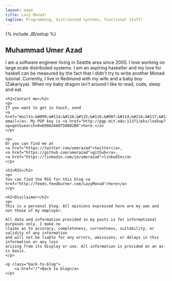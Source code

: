 ```yaml
---
layout: page
title: Lazy Monad!
tagline: Programming, distributed systems, functional stuff!
---
```

{% include JB/setup %}

<div class="container">
    <h2>Muhammad Umer Azad</h2>
    <p>
    I am a software engineer living in Seattle area since 2005. I love working on large scale distributed systems. I am an aspiring haskeller and my love for haskell can be measured by the fact that I didn't try to write another Monad tutorial. Currently, I live in Redmond with my wife and a baby boy (Zakariyya). When my baby dragon isn't around I like to read, code, sleep and eat.

    <h2>Contact me</h2>
    <p>
    If you want to get in touch, send
    <a href="mailto:&#099;&#114;&#116;&#115;&#116;&#097;&#114;&#116;&#117;&#112;&#064;&#111;&#117;&#116;&#108;&#111;&#111;&#107;&#046;&#099;&#111;&#109;">an email</a>. My PGP key is <a href="http://pgp.mit.edu:11371/pks/lookup?op=get&search=0x699A34A0758802B6">here.</a>
    </p>

    <p>
    Or you can find me at
    <a href="https://twitter.com/umerazad">twitter</a>,
    <a href="https://github.com/umerazad">github</a>,
    <a href="https://linkedin.com/in/umerazad">linkedIn</a>
    </p>

    <h2>RSS</h2>
    <p>
    You can find the RSS for this blog <a href="http://feeds.feedburner.com/LazyMonad">here</a>
    </p>

    <h2>Disclaimer</h2>
    <p>
    This is a personal blog. All opinions expressed here are my own and not those of my employer.

    All data and information provided in my posts is for informational purposes only. I make no
    claims as to accuracy, completeness, currentness, suitability, or validity of any information
    and will not be liable for any errors, omissions, or delays in this information or any loss
    arising from its display or use. All information is provided on an as-is basis.
    </p>

    <p class="back-to-blog">
        <a href="/">Back to blog</a>
    </p>
</div>

